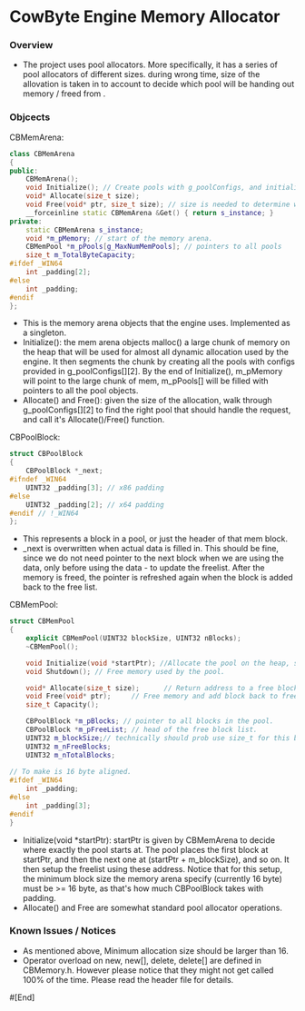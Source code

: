 # CowByte Engine Memory Allocator 

### Overview
 - The project uses pool allocators. More specifically, it has a series of pool allocators of different sizes. during wrong time, size of the allovation is taken in to account to decide which pool will be handing out memory / freed from .

### Objcects
CBMemArena:
```C++
class CBMemArena
{
public:
    CBMemArena();
    void Initialize(); // Create pools with g_poolConfigs, and initialize each pool.
    void* Allocate(size_t size);
    void Free(void* ptr, size_t size); // size is needed to determine which pool it was in.
    __forceinline static CBMemArena &Get() { return s_instance; }
private:
    static CBMemArena s_instance;
    void *m_pMemory; // start of the memory arena.
    CBMemPool *m_pPools[g_MaxNumMemPools]; // pointers to all pools
    size_t m_TotalByteCapacity;
#ifdef _WIN64
    int _padding[2];
#else
    int _padding;
#endif
};
```
 - This is the memory arena objects that the engine uses. Implemented as a singleton.
 - Initialize(): the mem arena objects malloc() a large chunk of memory on the heap that will be used for almost all dynamic allocation used by the engine. It then segments the chunk by creating all the pools with configs provided in g_poolConfigs[][2]. By the end of Initialize(), m_pMemory will point to the large chunk of mem, m_pPools[] will be filled with pointers to all the pool objects.
 - Allocate() and Free(): given the size of the allocation, walk through g_poolConfigs[][2] to find the right pool that should handle the request, and call it's Allocate()/Free() function.

CBPoolBlock:
```C++
struct CBPoolBlock
{
    CBPoolBlock *_next;
#ifndef _WIN64
    UINT32 _padding[3]; // x86 padding
#else
    UINT32 _padding[2]; // x64 padding
#endif // !_WIN64
};
```
- This represents a block in a pool, or just the header of that mem block.
- _next is overwritten when actual data is filled in. This should be fine, since we do not need pointer to the next block when we are using the data, only before using the data - to update the freelist. After the memory is freed, the pointer is refreshed again when the block is added back to the free list.

CBMemPool:
```C++
struct CBMemPool
{
    explicit CBMemPool(UINT32 blockSize, UINT32 nBlocks);
    ~CBMemPool();

    void Initialize(void *startPtr); //Allocate the pool on the heap, setup free list.
    void Shutdown(); // Free memory used by the pool.

    void* Allocate(size_t size);      // Return address to a free block.
    void Free(void* ptr);     // Free memory and add block back to free list.
    size_t Capacity();

    CBPoolBlock *m_pBlocks; // pointer to all blocks in the pool.
    CBPoolBlock *m_pFreeList; // head of the free block list.
    UINT32 m_blockSize;// technically should prob use size_t for this but unlikely the size will be that large.
    UINT32 m_nFreeBlocks;
    UINT32 m_nTotalBlocks;
    
// To make is 16 byte aligned.
#ifdef _WIN64
    int _padding;
#else
    int _padding[3];
#endif
}
```
 - Initialize(void *startPtr): startPtr is given by CBMemArena to decide where exactly the pool starts at. The pool places the first block at startPtr, and then the next one at (startPtr + m_blockSize), and so on. It then setup the freelist using these address. Notice that for this setup, the minimum block size the memory arena specify (currently 16 byte) must be >= 16 byte, as that's how much CBPoolBlock takes with padding.
 - Allocate() and Free are somewhat standard pool allocator operations. 


### Known Issues / Notices
 - As mentioned above, Minimum allocation size should be larger than 16.
 - Operator overload on new, new[], delete, delete[] are defined in CBMemory.h. However please notice that they might not get called 100% of the time. Please read the header file for details.

 #[End]



